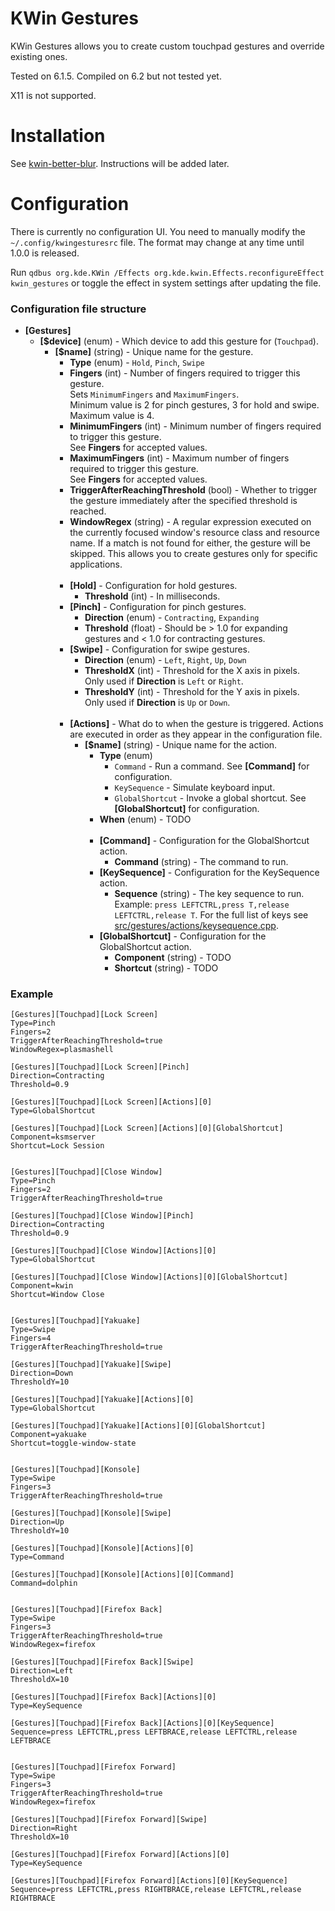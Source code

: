# KWin Gestures
KWin Gestures allows you to create custom touchpad gestures and override existing ones.

Tested on 6.1.5. Compiled on 6.2 but not tested yet.

X11 is not supported.

# Installation
See [kwin-better-blur](https://github.com/taj-ny/kwin-effects-forceblur). Instructions will be added later.

# Configuration
There is currently no configuration UI. You need to manually modify the ``~/.config/kwingesturesrc`` file. The format may change at any time until 1.0.0 is released.

Run ``qdbus org.kde.KWin /Effects org.kde.kwin.Effects.reconfigureEffect kwin_gestures`` or toggle the effect in system settings after updating the file.

### Configuration file structure

- **[Gestures]**
  - **[$device]** (enum) - Which device to add this gesture for (``Touchpad``).<br>
    - **[$name]** (string) - Unique name for the gesture.
      - **Type** (enum) - ``Hold``, ``Pinch``, ``Swipe``
      - **Fingers** (int) - Number of fingers required to trigger this gesture.<br>Sets ``MinimumFingers`` and ``MaximumFingers``.<br>Minimum value is 2 for pinch gestures, 3 for hold and swipe.<br>Maximum value is 4. 
      - **MinimumFingers** (int) - Minimum number of fingers required to trigger this gesture.<br>See **Fingers** for accepted values.
      - **MaximumFingers** (int) - Maximum number of fingers required to trigger this gesture.<br>See **Fingers** for accepted values.
      - **TriggerAfterReachingThreshold** (bool) - Whether to trigger the gesture immediately after the specified threshold is reached.
      - **WindowRegex** (string) - A regular expression executed on the currently focused window's resource class and resource name. If a match is not found for either, the gesture will be skipped. This allows you to create gestures only for specific applications.<br>&nbsp;
      - **[Hold]** - Configuration for hold gestures.
        - **Threshold** (int) - In milliseconds.
      - **[Pinch]** - Configuration for pinch gestures.
        - **Direction** (enum) - ``Contracting``, ``Expanding``
        - **Threshold** (float) - Should be > 1.0 for expanding gestures and < 1.0 for contracting gestures.
      - **[Swipe]** - Configuration for swipe gestures.
        - **Direction** (enum) - ``Left``, ``Right``, ``Up``, ``Down``
        - **ThresholdX** (int) - Threshold for the X axis in pixels.<br>Only used if **Direction** is ``Left`` or ``Right``.
        - **ThresholdY** (int) - Threshold for the Y axis in pixels.<br>Only used if **Direction** is ``Up`` or ``Down``.<br>&nbsp;
      - **[Actions]** - What do to when the gesture is triggered. Actions are executed in order as they appear in the configuration file.
        - **[$name]** (string) - Unique name for the action.
          - **Type** (enum)
            - ``Command`` - Run a command. See **[Command]** for configuration.
            - ``KeySequence`` - Simulate keyboard input.
            - ``GlobalShortcut`` - Invoke a global shortcut. See **[GlobalShortcut]** for configuration.
          - **When** (enum) - TODO<br>&nbsp;
          - **[Command]** - Configuration for the GlobalShortcut action.
            - **Command** (string) - The command to run.
          - **[KeySequence]** - Configuration for the KeySequence action.
            - **Sequence** (string) - The key sequence to run. Example: ``press LEFTCTRL,press T,release LEFTCTRL,release T``. For the full list of keys see [src/gestures/actions/keysequence.cpp](src/gestures/actions/keysequence.cpp). 
          - **[GlobalShortcut]** - Configuration for the GlobalShortcut action.
            - **Component** (string) - TODO
            - **Shortcut** (string) - TODO

### Example
```
[Gestures][Touchpad][Lock Screen]
Type=Pinch
Fingers=2
TriggerAfterReachingThreshold=true
WindowRegex=plasmashell

[Gestures][Touchpad][Lock Screen][Pinch]
Direction=Contracting
Threshold=0.9

[Gestures][Touchpad][Lock Screen][Actions][0]
Type=GlobalShortcut

[Gestures][Touchpad][Lock Screen][Actions][0][GlobalShortcut]
Component=ksmserver
Shortcut=Lock Session


[Gestures][Touchpad][Close Window]
Type=Pinch
Fingers=2
TriggerAfterReachingThreshold=true

[Gestures][Touchpad][Close Window][Pinch]
Direction=Contracting
Threshold=0.9

[Gestures][Touchpad][Close Window][Actions][0]
Type=GlobalShortcut

[Gestures][Touchpad][Close Window][Actions][0][GlobalShortcut]
Component=kwin
Shortcut=Window Close


[Gestures][Touchpad][Yakuake]
Type=Swipe
Fingers=4
TriggerAfterReachingThreshold=true

[Gestures][Touchpad][Yakuake][Swipe]
Direction=Down
ThresholdY=10

[Gestures][Touchpad][Yakuake][Actions][0]
Type=GlobalShortcut

[Gestures][Touchpad][Yakuake][Actions][0][GlobalShortcut]
Component=yakuake
Shortcut=toggle-window-state


[Gestures][Touchpad][Konsole]
Type=Swipe
Fingers=3
TriggerAfterReachingThreshold=true

[Gestures][Touchpad][Konsole][Swipe]
Direction=Up
ThresholdY=10

[Gestures][Touchpad][Konsole][Actions][0]
Type=Command

[Gestures][Touchpad][Konsole][Actions][0][Command]
Command=dolphin


[Gestures][Touchpad][Firefox Back]
Type=Swipe
Fingers=3
TriggerAfterReachingThreshold=true
WindowRegex=firefox

[Gestures][Touchpad][Firefox Back][Swipe]
Direction=Left
ThresholdX=10

[Gestures][Touchpad][Firefox Back][Actions][0]
Type=KeySequence

[Gestures][Touchpad][Firefox Back][Actions][0][KeySequence]
Sequence=press LEFTCTRL,press LEFTBRACE,release LEFTCTRL,release LEFTBRACE


[Gestures][Touchpad][Firefox Forward]
Type=Swipe
Fingers=3
TriggerAfterReachingThreshold=true
WindowRegex=firefox

[Gestures][Touchpad][Firefox Forward][Swipe]
Direction=Right
ThresholdX=10

[Gestures][Touchpad][Firefox Forward][Actions][0]
Type=KeySequence

[Gestures][Touchpad][Firefox Forward][Actions][0][KeySequence]
Sequence=press LEFTCTRL,press RIGHTBRACE,release LEFTCTRL,release RIGHTBRACE
```